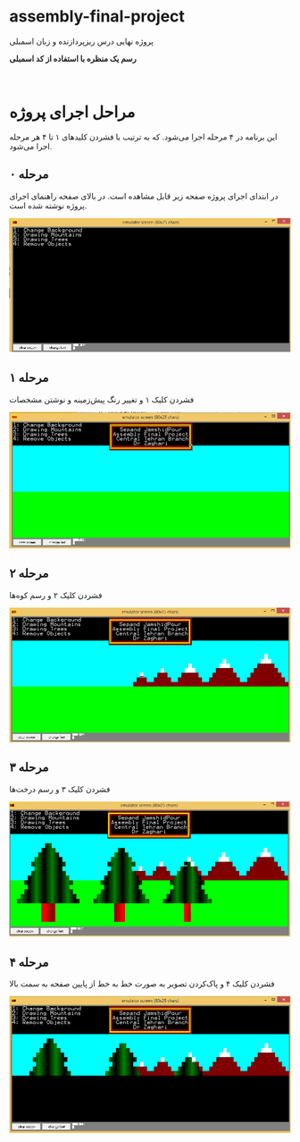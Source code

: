 # assembly-final-project
پروژه نهایی درس ریزپردازنده و زبان اسمبلی

**رسم یک منظره با استفاده از کد اسمبلی**

<br/>

# مراحل اجرای پروژه
این برنامه در ۴ مرحله اجرا می‌شود.
که به ترتیب با فشردن کلیدهای ۱ تا ۴ هر مرحله اجرا می‌شود.


## مرحله ۰
در ابتدای اجرای پروژه صفحه زیر قابل مشاهده است.
در بالای صفحه راهنمای اجرای پروژه نوشته شده است.

![تغییر پیش‌زمینه و نوشتن مشخصات](https://github.com/SepandJP/assembly-final-project/blob/main/ScreenShots/0-Start.png)
<br/>

## مرحله ۱
فشردن کلیک ۱ و تغییر رنگ پیش‌زمینه و نوشتن مشخصات 

![تغییر پیش‌زمینه](https://github.com/SepandJP/assembly-final-project/blob/main/ScreenShots/1-Background.png)
<br/>

## مرحله ۲
فشردن کلیک ۲ و رسم کوه‌ها 

![رسم کوه‌ها](https://github.com/SepandJP/assembly-final-project/blob/main/ScreenShots/2-Moutains.png)
<br/>

## مرحله ۳
فشردن کلیک ۳ و رسم درخت‌ها 

![رسم درخت‌ها](https://github.com/SepandJP/assembly-final-project/blob/main/ScreenShots/3-Trees.png)
<br/>

## مرحله ۴
فشردن کلیک ۴ و پاک‌کردن تصویر به صورت خط به خط از پایین صفحه به سمت بالا 

![پاک کردن تصویر](https://github.com/SepandJP/assembly-final-project/blob/main/ScreenShots/4-Remove.png)
<br/>
